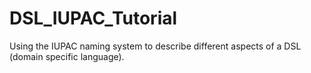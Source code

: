 # DSL_IUPAC_Tutorial
Using the IUPAC naming system to describe different aspects of a DSL (domain specific language).
